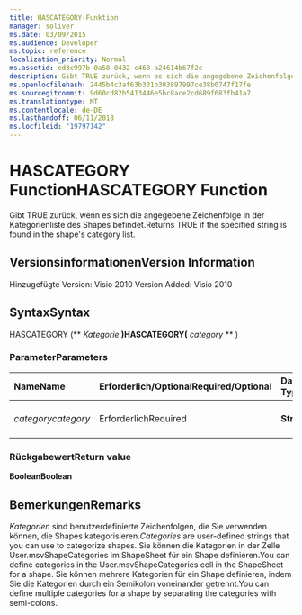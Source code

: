 ```yaml
---
title: HASCATEGORY-Funktion
manager: soliver
ms.date: 03/09/2015
ms.audience: Developer
ms.topic: reference
localization_priority: Normal
ms.assetid: ed3c997b-0a58-0432-c468-a24614b67f2e
description: Gibt TRUE zurück, wenn es sich die angegebene Zeichenfolge in der Kategorienliste des Shapes befindet.
ms.openlocfilehash: 2445b4c3af63b331b303897997ce38b0747f17fe
ms.sourcegitcommit: 9d60cd82b5413446e5bc8ace2cd689f683fb41a7
ms.translationtype: MT
ms.contentlocale: de-DE
ms.lasthandoff: 06/11/2018
ms.locfileid: "19797142"
---
```

# <a name="hascategory-function"></a><span data-ttu-id="09e85-103">HASCATEGORY Function</span><span class="sxs-lookup"><span data-stu-id="09e85-103">HASCATEGORY Function</span></span>

<span data-ttu-id="09e85-104">Gibt TRUE zurück, wenn es sich die angegebene Zeichenfolge in der Kategorienliste des Shapes befindet.</span><span class="sxs-lookup"><span data-stu-id="09e85-104">Returns TRUE if the specified string is found in the shape's category list.</span></span>
  
## <a name="version-information"></a><span data-ttu-id="09e85-105">Versionsinformationen</span><span class="sxs-lookup"><span data-stu-id="09e85-105">Version Information</span></span>

<span data-ttu-id="09e85-106">Hinzugefügte Version: Visio 2010
</span><span class="sxs-lookup"><span data-stu-id="09e85-106">Version Added: Visio 2010</span></span> 
  
## <a name="syntax"></a><span data-ttu-id="09e85-107">Syntax</span><span class="sxs-lookup"><span data-stu-id="09e85-107">Syntax</span></span>

<span data-ttu-id="09e85-108">HASCATEGORY (** *Kategorie* **)</span><span class="sxs-lookup"><span data-stu-id="09e85-108">HASCATEGORY(** *category* ** )</span></span> 
  
### <a name="parameters"></a><span data-ttu-id="09e85-109">Parameter</span><span class="sxs-lookup"><span data-stu-id="09e85-109">Parameters</span></span>

|<span data-ttu-id="09e85-110">**Name**</span><span class="sxs-lookup"><span data-stu-id="09e85-110">**Name**</span></span>|<span data-ttu-id="09e85-111">**Erforderlich/Optional**</span><span class="sxs-lookup"><span data-stu-id="09e85-111">**Required/Optional**</span></span>|<span data-ttu-id="09e85-112">**Datentyp**</span><span class="sxs-lookup"><span data-stu-id="09e85-112">**Data Type**</span></span>|<span data-ttu-id="09e85-113">**Beschreibung**</span><span class="sxs-lookup"><span data-stu-id="09e85-113">**Description**</span></span>|
|:-----|:-----|:-----|:-----|
| <span data-ttu-id="09e85-114">_category_</span><span class="sxs-lookup"><span data-stu-id="09e85-114">_category_</span></span> <br/> |<span data-ttu-id="09e85-115">Erforderlich</span><span class="sxs-lookup"><span data-stu-id="09e85-115">Required</span></span>  <br/> |<span data-ttu-id="09e85-116">**String**</span><span class="sxs-lookup"><span data-stu-id="09e85-116">**String**</span></span> <br/> |<span data-ttu-id="09e85-117">Die zu suchende Kategorie.</span><span class="sxs-lookup"><span data-stu-id="09e85-117">The category to search for.</span></span>  <br/> |
   
### <a name="return-value"></a><span data-ttu-id="09e85-118">Rückgabewert</span><span class="sxs-lookup"><span data-stu-id="09e85-118">Return value</span></span>

 <span data-ttu-id="09e85-119">**Boolean**</span><span class="sxs-lookup"><span data-stu-id="09e85-119">**Boolean**</span></span>
  
## <a name="remarks"></a><span data-ttu-id="09e85-120">Bemerkungen</span><span class="sxs-lookup"><span data-stu-id="09e85-120">Remarks</span></span>

 <span data-ttu-id="09e85-121">*Kategorien* sind benutzerdefinierte Zeichenfolgen, die Sie verwenden können, die Shapes kategorisieren.</span><span class="sxs-lookup"><span data-stu-id="09e85-121">*Categories*  are user-defined strings that you can use to categorize shapes.</span></span> <span data-ttu-id="09e85-122">Sie können die Kategorien in der Zelle User.msvShapeCategories im ShapeSheet für ein Shape definieren.</span><span class="sxs-lookup"><span data-stu-id="09e85-122">You can define categories in the User.msvShapeCategories cell in the ShapeSheet for a shape.</span></span> <span data-ttu-id="09e85-123">Sie können mehrere Kategorien für ein Shape definieren, indem Sie die Kategorien durch ein Semikolon voneinander getrennt.</span><span class="sxs-lookup"><span data-stu-id="09e85-123">You can define multiple categories for a shape by separating the categories with semi-colons.</span></span> 
  

